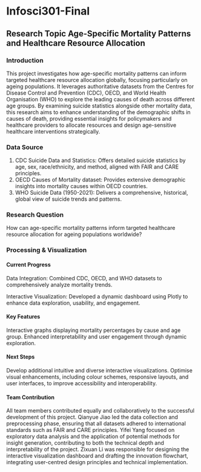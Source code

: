 # Infosci301-Final
## Research Topic Age-Specific Mortality Patterns and Healthcare Resource Allocation
### Introduction
This project investigates how age-specific mortality patterns can inform targeted healthcare resource allocation globally, focusing particularly on ageing populations. It leverages authoritative datasets from the Centres for Disease Control and Prevention (CDC), OECD, and World Health Organisation (WHO) to explore the leading causes of death across different age groups. By examining suicide statistics alongside other mortality data, this research aims to enhance understanding of the demographic shifts in causes of death, providing essential insights for policymakers and healthcare providers to allocate resources and design age-sensitive healthcare interventions strategically.

### Data Source
1. CDC Suicide Data and Statistics: Offers detailed suicide statistics by age, sex, race/ethnicity, and method, aligned with FAIR and CARE principles.
2. OECD Causes of Mortality dataset: Provides extensive demographic insights into mortality causes within OECD countries.
3. WHO Suicide Data (1950-2021): Delivers a comprehensive, historical, global view of suicide trends and patterns.

### Research Question
How can age-specific mortality patterns inform targeted healthcare resource allocation for ageing populations worldwide?

### Processing & Visualization

#### Current Progress

Data Integration: Combined CDC, OECD, and WHO datasets to comprehensively analyze mortality trends.

Interactive Visualization: Developed a dynamic dashboard using Plotly to enhance data exploration, usability, and engagement.

#### Key Features

Interactive graphs displaying mortality percentages by cause and age group.
Enhanced interpretability and user engagement through dynamic exploration.

#### Next Steps

Develop additional intuitive and diverse interactive visualizations.
Optimise visual enhancements, including colour schemes, responsive layouts, and user interfaces, to improve accessibility and interoperability.

#### Team Contribution
All team members contributed equally and collaboratively to the successful development of this project. Qianyue Jiao led the data collection and preprocessing phase, ensuring that all datasets adhered to international standards such as FAIR and CARE principles. Yifei Yang focused on exploratory data analysis and the application of potential methods for insight generation, contributing to both the technical depth and interpretability of the project. Zixuan Li was responsible for designing the interactive visualization dashboard and drafting the innovation flowchart, integrating user-centred design principles and technical implementation.
